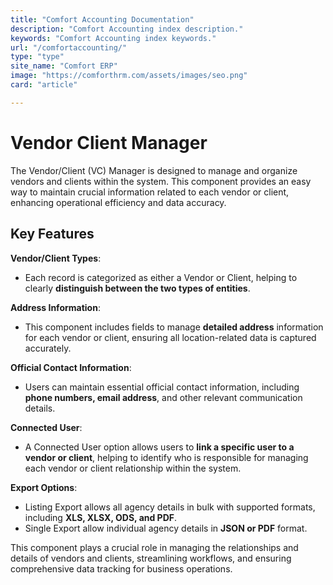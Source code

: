 ```yaml
---
title: "Comfort Accounting Documentation"
description: "Comfort Accounting index description."
keywords: "Comfort Accounting index keywords."
url: "/comfortaccounting/"
type: "type"
site_name: "Comfort ERP"
image: "https://comforthrm.com/assets/images/seo.png"
card: "article"

---
```


# Vendor Client Manager

The Vendor/Client (VC) Manager is designed to manage and organize vendors and clients within the system. This component provides an easy way to maintain crucial information related to each vendor or client, enhancing operational efficiency and data accuracy.

## Key Features ##

**Vendor/Client Types**:
+ Each record is categorized as either a Vendor or Client, helping to clearly **distinguish between the two types of entities**.

**Address Information**:
+ This component includes fields to manage **detailed address** information for each vendor or client, ensuring all location-related data is captured accurately.

**Official Contact Information**:
+ Users can maintain essential official contact information, including **phone numbers, email address**, and other relevant communication details.

**Connected User**:
+ A Connected User option allows users to **link a specific user to a vendor or client**, helping to identify who is responsible for managing each vendor or client relationship within the system.

**Export Options**:
+ Listing Export allows all agency details in bulk with supported formats, including **XLS, XLSX, ODS, and PDF**.
+ Single Export allow individual agency details in **JSON or PDF** format.

This component plays a crucial role in managing the relationships and details of vendors and clients, streamlining workflows, and ensuring comprehensive data tracking for business operations.


